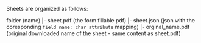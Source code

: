 Sheets are organized as follows:

folder (name)
|\- sheet.pdf (the form fillable pdf)
|\- sheet.json (json with the coresponding `field name: char attribute` mapping)
|\- orginal_name.pdf (original downloaded name of the sheet - same content as sheet.pdf)